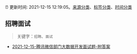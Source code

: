 :alarm_clock: 更新时间: 2021-12-15 12:19:05。[来源分类](../README.md)、[标签分类](../TAGS.md)、[时间分类](../TIMELINE.md)

## 招聘面试


> 关键字：`招聘`、`面试`



- [2021-12-15-腾讯微信部门大数据开发面试题-附答案](https://toutiao.io/k/kh7c8rr) 